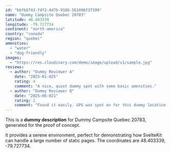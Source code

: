```yaml
---
id: "bbfb6743-f4f2-4d7b-9185-561096f37399"
name: "Dummy Campsite Quebec 20783"
latitude: 48.403339
longitude: -79.727734
continent: "north-america"
country: "canada"
region: "quebec"
amenities:
  - "water"
  - "dog-friendly"
images:
  - "https://res.cloudinary.com/demo/image/upload/v1/sample.jpg"
reviews:
  - author: "Dummy Reviewer A"
    date: "2025-01-025"
    rating: 4
    comment: "A nice, quiet dummy spot with some basic amenities."
  - author: "Dummy Reviewer B"
    date: "2025-06-021"
    rating: 2
    comment: "Found it easily. GPS was spot on for this dummy location."
---
```


This is a **dummy description** for Dummy Campsite Quebec 20783, generated for the proof of concept.

It provides a serene environment, perfect for demonstrating how SvelteKit can handle a large number of static pages. The coordinates are 48.403339, -79.727734.
